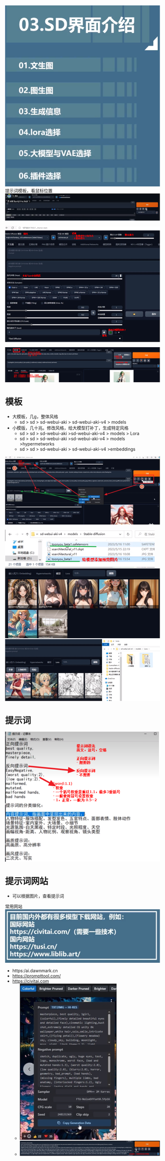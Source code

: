 ![](../photo/Pasted%20image%2020241224152819.png)
提示词模板，看鼠标位置
![](../photo/Pasted%20image%2020241224153004.png)

![](../photo/Pasted%20image%2020241210170513.png)

![](../photo/Pasted%20image%2020241210170939.png)

# 模板
- 大模板，几g，整体风格
	- sd > sd > sd-webui-aki > sd-webui-aki-v4 > models 
- 小模版，几十兆。修改风格，给大模型打补丁，生成特定风格
	-  sd > sd > sd-webui-aki >sd-webui-aki-v4 > models > Lora
	-  sd > sd > sd-webui-aki >sd-webui-aki-v4 > models >hypermetworks
	-  sd > sd > sd-webui-aki > sd-webui-aki-v4 >embeddings

![](../photo/Pasted%20image%2020241210174102.png)

![](../photo/Pasted%20image%2020241210182543.png)
![](../photo/Pasted%20image%2020241210182627.png)
![](../photo/Pasted%20image%2020241210182814.png)

# 提示词
![](../photo/Pasted%20image%2020241210163955.png)

# 提示词网站
- 可以根据图片，查看提示词

常用网站
![](../photo/Pasted%20image%2020241224152535.png)
- https:/ai.dawnmark.cn
- https://prompttool.com/
- https://civitai.com
	- ![](../photo/Pasted%20image%2020241210164351.png)
	- ![](../photo/Pasted%20image%2020241210164507.png)
